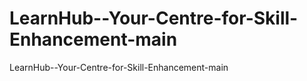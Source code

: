 # LearnHub--Your-Centre-for-Skill-Enhancement-main
LearnHub--Your-Centre-for-Skill-Enhancement-main

